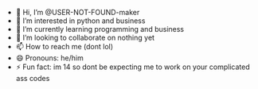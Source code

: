 - 👋 Hi, I’m @USER-NOT-FOUND-maker
- 👀 I’m interested in python and business
- 🌱 I’m currently learning programming and business
- 💞️ I’m looking to collaborate on nothing yet
- 📫 How to reach me (dont lol)
- 😄 Pronouns: he/him 
- ⚡ Fun fact: im 14 so dont be expecting me to work on your complicated ass codes

<!---
USER-NOT-FOUND-maker/USER-NOT-FOUND-maker is a ✨ special ✨ repository because its `README.md` (this file) appears on your GitHub profile.
You can click the Preview link to take a look at your changes.
--->
